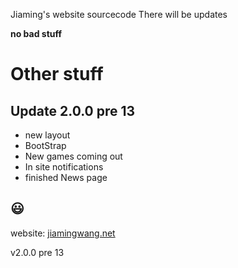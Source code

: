 Jiaming's website sourcecode
There will be updates

**no bad stuff**

# Other stuff

## Update 2.0.0 pre 13

* new layout
* BootStrap
* New games coming out
* In site notifications
* finished News page

:smiley:
----
website: 
[jiamingwang.net](https://jiamingwang.net)

v2.0.0 pre 13